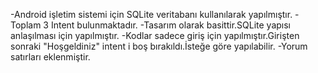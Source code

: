 -Android işletim sistemi için SQLite veritabanı kullanılarak yapılmıştır.
-Toplam 3 Intent bulunmaktadır.
-Tasarım olarak basittir.SQLite yapısı anlaşılması için yapılmıştır.
-Kodlar sadece giriş için yapılmıştır.Girişten sonraki "Hoşgeldiniz" intent i boş bırakıldı.İsteğe göre yapılabilir.
-Yorum satırları eklenmiştir.
